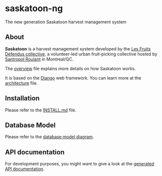 # saskatoon-ng

The new generation Saskatoon harvest management system


## About

**Saskatoon** is a harvest management system developed by the [Les Fruits Défendus collective](http://www.lesfruitsdefendus.org/), a volunteer-led urban fruit-picking collective hosted by [Santropol Roulant](https://santropolroulant.org/en/) in Montreal/QC.

The [overview](doc/overview.md) file explains more details on how Saskatoon works.

It is based on the [Django](https://www.djangoproject.com/) web framework. You can learn more at the [architecture](doc/architecture.md) file.


## Installation

Please refer to the [INSTALL.md](INSTALL.md) file.


## Database Model

Please refer to the [database model diagram](doc/db-model.pdf).


## API documentation

For development purposes, you might want to give a look at the [generated API documentation](https://lesfruitsdefendus.github.io/saskatoon-ng/).
